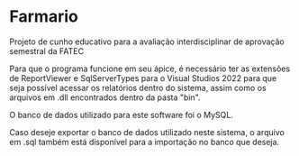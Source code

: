 # Farmario
Projeto de cunho educativo para a avaliação interdisciplinar de aprovação semestral da FATEC

Para que o programa funcione em seu ápice, é necessário ter as extensões de ReportViewer e SqlServerTypes para o Visual Studios 2022 para que seja possível acessar os relatórios dentro do sistema, assim como os arquivos em .dll encontrados dentro da pasta "bin".

O banco de dados utilizado para este software foi o MySQL.

Caso deseje exportar o banco de dados utilizado neste sistema, o arquivo em .sql também está disponível para a importação no banco que deseja.
